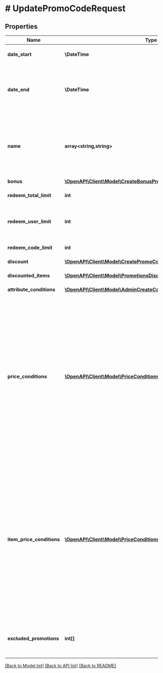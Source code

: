 # # UpdatePromoCodeRequest

## Properties

Name | Type | Description | Notes
------------ | ------------- | ------------- | -------------
**date_start** | **\DateTime** | Date when your promotion will be started. | [optional]
**date_end** | **\DateTime** | Date when your promotion will be finished. Can be &#x60;null&#x60;.  If &#x60;date_end&#x60; is &#x60;null&#x60;, promotion will be unlimited by time. | [optional]
**name** | **array<string,string>** | Name of promotion. Should contain key/value pairs where key is a locale with \&quot;^[a-z]{2}-[A-Z]{2}$\&quot; format, value is string. |
**bonus** | [**\OpenAPI\Client\Model\CreateBonusPromotionRequestBonusInner[]**](CreateBonusPromotionRequestBonusInner.md) |  | [optional]
**redeem_total_limit** | **int** | Limits total numbers of coupons. | [optional] [default to 10]
**redeem_user_limit** | **int** | Limits total numbers of coupons redeemed by single user. | [optional] [default to 10]
**redeem_code_limit** | **int** | Number of redemptions per code. | [optional] [default to 10]
**discount** | [**\OpenAPI\Client\Model\CreatePromoCodeRequestDiscount**](CreatePromoCodeRequestDiscount.md) |  | [optional]
**discounted_items** | [**\OpenAPI\Client\Model\PromotionsDiscountedItemsInner[]**](PromotionsDiscountedItemsInner.md) | List of items that are discounted by a promo code. | [optional]
**attribute_conditions** | [**\OpenAPI\Client\Model\AdminCreateCouponRequestAttributeConditions**](AdminCreateCouponRequestAttributeConditions.md) |  | [optional]
**price_conditions** | [**\OpenAPI\Client\Model\PriceConditionsItems[]**](PriceConditionsItems.md) | Array of objects with conditions that set the price range for applying the promotion to the entire cart.&lt;br&gt; The total price of all items in the user&#39;s cart is compared with the price range specified in the condition. [Bonuses](/api/shop-builder/operation/create-promo-code/#!path&#x3D;bonus&amp;t&#x3D;request) and [discounts](/api/shop-builder/operation/create-promo-code/#!path&#x3D;discount&amp;t&#x3D;request) are applied to all items in the cart if the price of the cart meets the specified condition.&lt;br&gt; If you pass this array, set the value of the [discounted_items](/api/shop-builder/operation/create-promo-code/#!path&#x3D;discounted_items&amp;t&#x3D;request) array to &#x60;null&#x60;. | [optional]
**item_price_conditions** | [**\OpenAPI\Client\Model\PriceConditionsItems[]**](PriceConditionsItems.md) | Array of objects with conditions that set the price range for applying the promotion to certain items in the cart.&lt;br&gt; The price of each item in the user&#39;s cart is compared with the price range specified in the condition. [Bonuses](/api/shop-builder/operation/create-promo-code/#!path&#x3D;bonus&amp;t&#x3D;request) and [discounts](/api/shop-builder/operation/create-promo-code/#!path&#x3D;discount&amp;t&#x3D;request) are applied only to those items in the cart whose price meets the condition.&lt;br&gt; If you pass this array, set the value of the [discounted_items](/api/shop-builder/operation/create-promo-code/#!path&#x3D;discounted_items&amp;t&#x3D;request) array to &#x60;null&#x60;. | [optional]
**excluded_promotions** | **int[]** | List of promotion IDs to exclude when applying this promotion. &lt;br&gt;Example: &#x60;[12, 789]&#x60; | [optional]

[[Back to Model list]](../../README.md#models) [[Back to API list]](../../README.md#endpoints) [[Back to README]](../../README.md)
